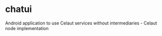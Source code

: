 # chatui
Android application to use Celaut services without intermediaries - Celaut node implementation 
